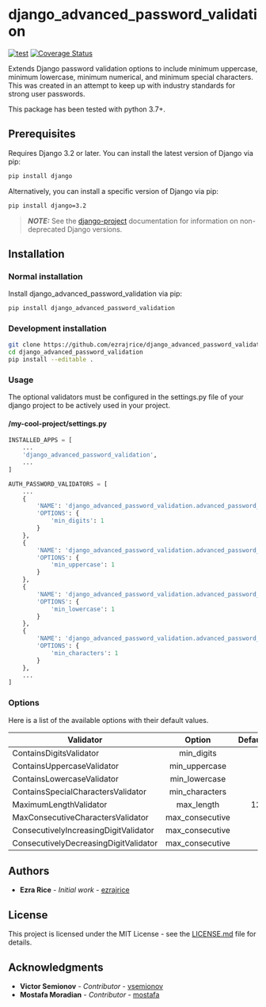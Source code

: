 # django_advanced_password_validation

[![test](https://github.com/ezrajrice/django_advanced_password_validation/actions/workflows/test.yaml/badge.svg?branch=main)](https://github.com/ezrajrice/django_advanced_password_validation/actions/workflows/test.yaml)
[![Coverage Status](https://coveralls.io/repos/github/ezrajrice/django_advanced_password_validation/badge.svg?branch=main)](https://coveralls.io/github/ezrajrice/django_advanced_password_validation?branch=main)

Extends Django password validation options to include minimum uppercase, minimum lowercase, minimum numerical, and minimum special characters. This was created in an attempt to keep up with industry standards for strong user passwords.

This package has been tested with python 3.7+.

## Prerequisites

Requires Django 3.2 or later.
You can install the latest version of Django via pip:

```bash
pip install django
```

Alternatively, you can install a specific version of Django via pip:

```bash
pip install django=3.2
```

> **_NOTE:_**  See the [django-project](https://docs.djangoproject.com) documentation for information on non-deprecated Django versions.

## Installation

### Normal installation

Install django_advanced_password_validation via pip:

```bash
pip install django_advanced_password_validation
```

### Development installation

```bash
git clone https://github.com/ezrajrice/django_advanced_password_validation.git
cd django_advanced_password_validation
pip install --editable .
```

### Usage

The optional validators must be configured in the settings.py file of your django project to be actively used in your project.

#### /my-cool-project/settings.py

```python
INSTALLED_APPS = [
    ...
    'django_advanced_password_validation',
    ...
]

AUTH_PASSWORD_VALIDATORS = [
    ...
    {
        'NAME': 'django_advanced_password_validation.advanced_password_validation.ContainsDigitsValidator',
        'OPTIONS': {
            'min_digits': 1
        }
    },
    {
        'NAME': 'django_advanced_password_validation.advanced_password_validation.ContainsUppercaseValidator',
        'OPTIONS': {
            'min_uppercase': 1
        }
    },
    {
        'NAME': 'django_advanced_password_validation.advanced_password_validation.ContainsLowercaseValidator',
        'OPTIONS': {
            'min_lowercase': 1
        }
    },
    {
        'NAME': 'django_advanced_password_validation.advanced_password_validation.ContainsSpecialCharactersValidator',
        'OPTIONS': {
            'min_characters': 1
        }
    },
    ...
]
```

### Options

Here is a list of the available options with their default values.

| Validator | Option | Default |
| --- |:---:| ---:|
| ContainsDigitsValidator | min_digits | 1 |
| ContainsUppercaseValidator | min_uppercase | 1 |
| ContainsLowercaseValidator | min_lowercase | 1 |
| ContainsSpecialCharactersValidator | min_characters | 1 |
| MaximumLengthValidator | max_length | 128 |
| MaxConsecutiveCharactersValidator | max_consecutive | 3 |
| ConsecutivelyIncreasingDigitValidator | max_consecutive | 3 |
| ConsecutivelyDecreasingDigitValidator | max_consecutive | 3 |

## Authors

* **Ezra Rice** - _Initial work_ - [ezrajrice](https://github.com/ezrajrice)

## License

This project is licensed under the MIT License - see the [LICENSE.md](LICENSE.md) file for details.

## Acknowledgments

* **Victor Semionov** - _Contributor_ - [vsemionov](https://github.com/vsemionov)
* **Mostafa Moradian** - _Contributor_ - [mostafa](https://github.com/mostafa)
